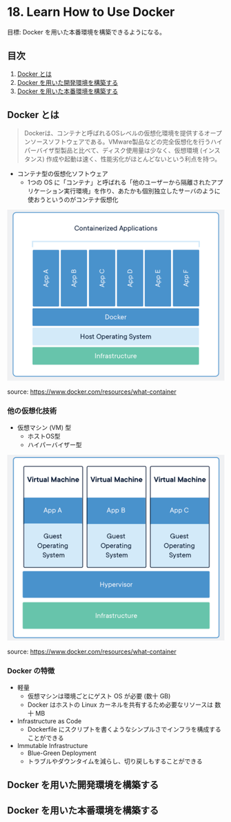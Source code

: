 # 18. Learn How to Use Docker

目標: Docker を用いた本番環境を構築できるようになる。

## 目次

1. [Docker とは](#Docker-とは)
1. [Docker を用いた開発環境を構築する](#Docker-を用いて開発環境を構築する)
1. [Docker を用いた本番環境を構築する](#Docker-を用いて本番環境を構築する)

## Docker とは

> Dockerは、コンテナと呼ばれるOSレベルの仮想化環境を提供するオープンソースソフトウェアである。VMware製品などの完全仮想化を行うハイパーバイザ型製品と比べて、ディスク使用量は少なく、仮想環境 (インスタンス) 作成や起動は速く、性能劣化がほとんどないという利点を持つ。

- コンテナ型の仮想化ソフトウェア
  - 1つの OS に「コンテナ」と呼ばれる「他のユーザーから隔離されたアプリケーション実行環境」を作り、あたかも個別独立したサーバのように使おうというのがコンテナ仮想化

![containers](/backend-roadmap/images/containers.png)

source: https://www.docker.com/resources/what-container

### 他の仮想化技術

- 仮想マシン (VM) 型
  - ホストOS型
  - ハイパーバイザー型

![vm](/backend-roadmap/images/vm.png)

source: https://www.docker.com/resources/what-container

### Docker の特徴

- 軽量
  - 仮想マシンは環境ごとにゲスト OS が必要 (数十 GB)
  - Docker はホストの Linux カーネルを共有するため必要なリソースは 数十 MB
- Infrastructure as Code
  - Dockerfile にスクリプトを書くようなシンプルさでインフラを構成することができる
- Immutable Infrastructure
  - Blue-Green Deployment
  - トラブルやダウンタイムを減らし、切り戻しもすることができる

## Docker を用いた開発環境を構築する

## Docker を用いた本番環境を構築する
